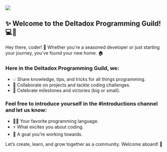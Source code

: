 ![](https://deltadox.github.io/deltadox/asset/guild-building.webp)
## ✨ Welcome to the Deltadox Programming Guild! 💻🌟

Hey there, coder! 👋 Whether you're a seasoned developer or just starting your journey, you've found your new home. 🏠

### Here in the Deltadox Programming Guild, we:
- 💡 Share knowledge, tips, and tricks for all things programming.
- 🔧 Collaborate on projects and tackle coding challenges.
- 🎉 Celebrate milestones and victories (big or small).

### Feel free to introduce yourself in the #introductions channel and let us know:
- 🧑‍💻 Your favorite programming language.
- ⚡ What excites you about coding.
- 🎯 A goal you’re working towards.

Let’s create, learn, and grow together as a community. Welcome aboard! 🚀
